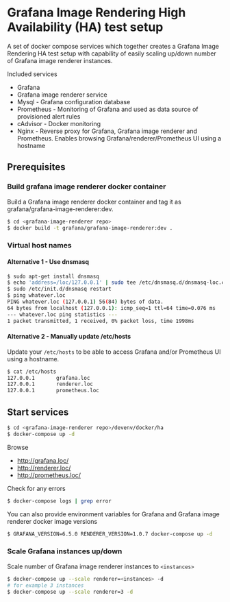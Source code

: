 # Grafana Image Rendering High Availability (HA) test setup

A set of docker compose services which together creates a Grafana Image Rendering HA test setup with capability of easily
scaling up/down number of Grafana image renderer instances.

Included services

* Grafana
* Grafana image renderer service
* Mysql - Grafana configuration database
* Prometheus - Monitoring of Grafana and used as data source of provisioned alert rules
* cAdvisor - Docker monitoring
* Nginx - Reverse proxy for Grafana, Grafana image renderer and Prometheus. Enables browsing Grafana/renderer/Prometheus UI using a hostname

## Prerequisites

### Build grafana image renderer docker container

Build a Grafana image renderer docker container and tag it as grafana/grafana-image-renderer:dev.

```bash
$ cd <grafana-image-renderer repo>
$ docker build -t grafana/grafana-image-renderer:dev .
```

### Virtual host names

#### Alternative 1 - Use dnsmasq

```bash
$ sudo apt-get install dnsmasq
$ echo 'address=/loc/127.0.0.1' | sudo tee /etc/dnsmasq.d/dnsmasq-loc.conf > /dev/null
$ sudo /etc/init.d/dnsmasq restart
$ ping whatever.loc
PING whatever.loc (127.0.0.1) 56(84) bytes of data.
64 bytes from localhost (127.0.0.1): icmp_seq=1 ttl=64 time=0.076 ms
--- whatever.loc ping statistics ---
1 packet transmitted, 1 received, 0% packet loss, time 1998ms
```

#### Alternative 2 - Manually update /etc/hosts

Update your `/etc/hosts` to be able to access Grafana and/or Prometheus UI using a hostname.

```bash
$ cat /etc/hosts
127.0.0.1       grafana.loc
127.0.0.1       renderer.loc
127.0.0.1       prometheus.loc
```

## Start services

```bash
$ cd <grafana-image-renderer repo>/devenv/docker/ha
$ docker-compose up -d
```

Browse
* http://grafana.loc/
* http://renderer.loc/
* http://prometheus.loc/

Check for any errors

```bash
$ docker-compose logs | grep error
```

You can also provide environment variables for Grafana and Grafana image renderer docker image versions

```bash
$ GRAFANA_VERSION=6.5.0 RENDERER_VERSION=1.0.7 docker-compose up -d
```

### Scale Grafana instances up/down

Scale number of Grafana image renderer instances to `<instances>`

```bash
$ docker-compose up --scale renderer=<instances> -d
# for example 3 instances
$ docker-compose up --scale renderer=3 -d
```
